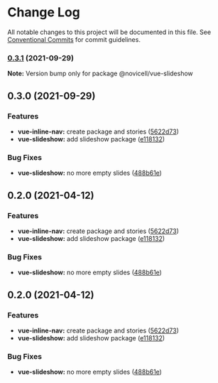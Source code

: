 # Change Log

All notable changes to this project will be documented in this file.
See [Conventional Commits](https://conventionalcommits.org) for commit guidelines.

### [0.3.1](https://github.com/Novicell/frontend-packages/compare/@novicell/vue-slideshow@0.3.0...@novicell/vue-slideshow@0.3.1) (2021-09-29)

**Note:** Version bump only for package @novicell/vue-slideshow





## 0.3.0 (2021-09-29)


### Features

* **vue-inline-nav:** create package and stories ([5622d73](https://github.com/Novicell/frontend-packages/commit/5622d733a0d8f48f69a3879d71a62c4630ba1e5d))
* **vue-slideshow:** add slideshow package ([e118132](https://github.com/Novicell/frontend-packages/commit/e1181329d727a0b22cadea947f6cb39f9c043a74))


### Bug Fixes

* **vue-slideshow:** no more empty slides ([488b61e](https://github.com/Novicell/frontend-packages/commit/488b61eb13c9261faaf5696c6b5ec756b0bf19b3))



## 0.2.0 (2021-04-12)


### Features

* **vue-inline-nav:** create package and stories ([5622d73](https://github.com/Novicell/frontend-packages/commit/5622d733a0d8f48f69a3879d71a62c4630ba1e5d))
* **vue-slideshow:** add slideshow package ([e118132](https://github.com/Novicell/frontend-packages/commit/e1181329d727a0b22cadea947f6cb39f9c043a74))


### Bug Fixes

* **vue-slideshow:** no more empty slides ([488b61e](https://github.com/Novicell/frontend-packages/commit/488b61eb13c9261faaf5696c6b5ec756b0bf19b3))



## 0.2.0 (2021-04-12)


### Features

* **vue-inline-nav:** create package and stories ([5622d73](https://github.com/Novicell/frontend-packages/commit/5622d733a0d8f48f69a3879d71a62c4630ba1e5d))
* **vue-slideshow:** add slideshow package ([e118132](https://github.com/Novicell/frontend-packages/commit/e1181329d727a0b22cadea947f6cb39f9c043a74))


### Bug Fixes

* **vue-slideshow:** no more empty slides ([488b61e](https://github.com/Novicell/frontend-packages/commit/488b61eb13c9261faaf5696c6b5ec756b0bf19b3))

